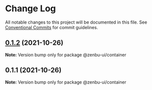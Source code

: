 # Change Log

All notable changes to this project will be documented in this file.
See [Conventional Commits](https://conventionalcommits.org) for commit guidelines.

## [0.1.2](https://github.com/KodepandaID/zenbu-ui/compare/@zenbu-ui/container@0.1.1...@zenbu-ui/container@0.1.2) (2021-10-26)

**Note:** Version bump only for package @zenbu-ui/container





## 0.1.1 (2021-10-26)

**Note:** Version bump only for package @zenbu-ui/container
